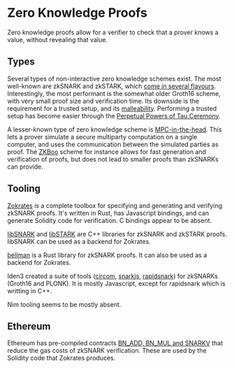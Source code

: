 Zero Knowledge Proofs
=====================

Zero knowledge proofs allow for a verifier to check that a prover knows a value,
without revealing that value.

Types
-----

Several types of non-interactive zero knowledge schemes exist. The most
well-known are zkSNARK and zkSTARK, which [come in several flavours][8].
Interestingly, the most performant is the somewhat older Groth16 scheme, with
very small proof size and verification time. Its downside is the requirement for
a trusted setup, and its [malleability][9]. Performing a trusted setup has
become easier through the [Perpetual Powers of Tau Ceremony][10].

A lesser-known type of zero knowledge scheme is [MPC-in-the-head][11]. This lets
a prover simulate a secure multiparty computation on a single computer, and uses
the communication between the simulated parties as proof. The [ZKBoo][13] scheme
for instance allows for fast generation and verification of proofs, but does not
lead to smaller proofs than zkSNARKs can provide.

Tooling
-------

[Zokrates][1] is a complete toolbox for specifying and generating and verifying
zkSNARK proofs. It's written in Rust, has Javascript bindings, and can generate
Solidity code for verification. C bindings appear to be absent.

[libSNARK][2] and [libSTARK][3] are C++ libraries for zkSNARK and zkSTARK
proofs. libSNARK can be used as a backend for Zokrates.

[bellman][4] is a Rust library for zkSNARK proofs. It can also be used as a
backend for Zokrates.

Iden3 created a suite of tools ([circom][5], [snarkjs][6], [rapidsnark][7]) for
zkSNARKs (Groth16 and PLONK). It is mostly Javascript, except for rapidsnark
which is writting in C++.

Nim tooling seems to be mostly absent.

Ethereum
--------

Ethereum has pre-compiled contracts [BN_ADD, BN_MUL and SNARKV][12] that reduce
the gas costs of zkSNARK verification. These are used by the Solidity code that
Zokrates produces.

[1]: https://zokrates.github.io
[2]: https://github.com/scipr-lab/libsnark
[3]: https://github.com/elibensasson/libSTARK
[4]: https://github.com/zkcrypto/bellman/
[5]: https://github.com/iden3/circom
[6]: https://github.com/iden3/snarkjs
[7]: https://github.com/iden3/rapidsnark
[8]: https://medium.com/coinmonks/comparing-general-purpose-zk-snarks-51ce124c60bd
[9]: https://zokrates.github.io/toolbox/proving_schemes.html#g16-malleability
[10]: https://medium.com/coinmonks/announcing-the-perpetual-powers-of-tau-ceremony-to-benefit-all-zk-snark-projects-c3da86af8377
[11]: https://yewtu.be/V8acfV8LJog
[12]: https://coders-errand.com/ethereum-support-for-zk-snarks/
[13]: https://www.usenix.org/conference/usenixsecurity16/technical-sessions/presentation/giacomelli